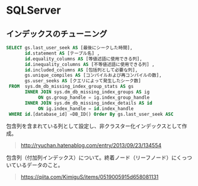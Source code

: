 # SQLServer #

## インデックスのチューニング ##

```sql
SELECT gs.last_user_seek AS [最後にシークした時間],
       id.statement AS [テーブル名] ,
       id.equality_columns AS [等値述語に使用できる列],
       id.inequality_columns AS [不等値述語に使用できる列] ,
       id.included_columns AS [包括列として必要な列],
       gs.unique_compiles AS [コンパイルおよび再コンパイルの数],
       gs.user_seeks AS [クエリによって発生したシーク数]
 FROM  sys.dm_db_missing_index_group_stats AS gs
       INNER JOIN sys.dm_db_missing_index_groups AS ig
			ON gs.group_handle = ig.index_group_handle
       INNER JOIN sys.dm_db_missing_index_details AS id
			ON ig.index_handle = id.index_handle
 WHERE id.[database_id] =DB_ID() Order By gs.last_user_seek ASC
```

包含列を含まれている列として設定し、非クラスター化インデックスとして作成。

> http://ryuchan.hatenablog.com/entry/2013/09/23/134554

包含列（付加列インデックス）について。終着ノード（リーフノード）にくっついているデータのこと。

> https://qiita.com/KimiguS/items/0519005915d658081131
